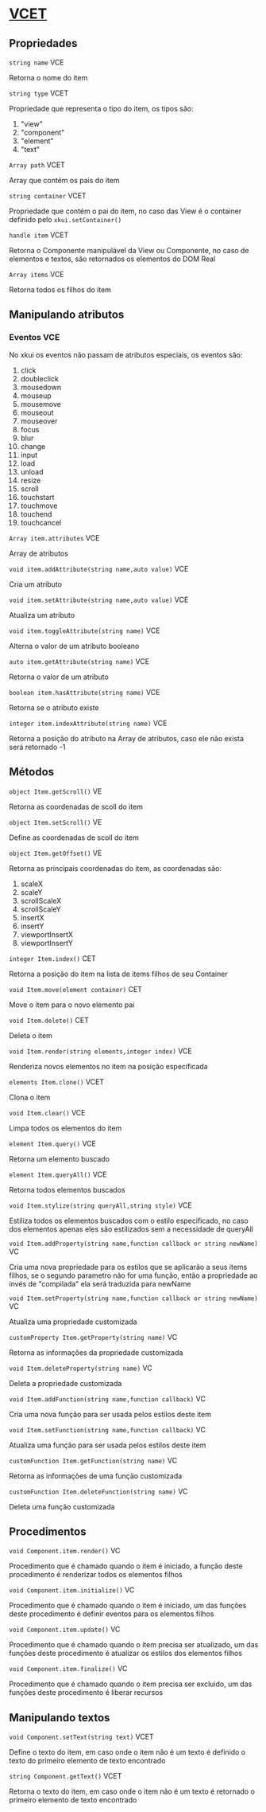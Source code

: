 # [VCET](# "View Component Element Text" )

## Propriedades

```string name``` VCE

Retorna o nome do item

```string type``` VCET

Propriedade que representa o tipo do item, os tipos são:
1. "view"
2. "component"
3. "element"
4. "text"

```Array path``` VCET

Array que contém os pais do item

```string container``` VCET

Propriedade que contém o pai do item, no caso das View é o container definido pelo ```xkui.setContainer()```

```handle item``` VCET

Retorna o Componente manipulável da View ou Componente, no caso de elementos e textos, são retornados os elementos do DOM Real

```Array items``` VCE

Retorna todos os filhos do item

## Manipulando atributos

### Eventos VCE

No xkui os eventos não passam de atributos especiais, os eventos são:
1. click 
2. doubleclick 
3. mousedown
4. mouseup
5. mousemove
6. mouseout
7. mouseover
11. focus
12. blur
13. change
15. input
16. load
17. unload
18. resize
19. scroll
20. touchstart
21. touchmove
22. touchend
23. touchcancel

```Array item.attributes``` VCE

Array de atributos

```void item.addAttribute(string name,auto value)``` VCE

Cria um atributo

```void item.setAttribute(string name,auto value)``` VCE

Atualiza um atributo

```void item.toggleAttribute(string name)``` VCE

Alterna o valor de um atributo booleano

```auto item.getAttribute(string name)``` VCE

Retorna o valor de um atributo

```boolean item.hasAttribute(string name)``` VCE

Retorna se o atributo existe

```integer item.indexAttribute(string name)``` VCE

Retorna a posição do atributo na Array de atributos, caso ele não exista será retornado -1

## Métodos

```object Item.getScroll()``` VE

Retorna as coordenadas de scoll do item

```object Item.setScroll()``` VE

Define as coordenadas de scoll do item

```object Item.getOffset()``` VE

Retorna as principais coordenadas do item, as coordenadas são:
1. scaleX
2. scaleY
3. scrollScaleX
4. scrollScaleY
5. insertX
6. insertY
7. viewportInsertX
8. viewportInsertY

```integer Item.index()``` CET

Retorna a posição do item na lista de items filhos de seu Container

```void Item.move(element container)``` CET

Move o item para o novo elemento pai

```void Item.delete()``` CET

Deleta o item

```void Item.render(string elements,integer index)``` VCE

Renderiza novos elementos no item na posição especificada

```elements Item.clone()``` VCET

Clona o item

```void Item.clear()``` VCE

Limpa todos os elementos do item

```element Item.query()``` VCE

Retorna um elemento buscado

```element Item.queryAll()``` VCE

Retorna todos elementos buscados

```void Item.stylize(string queryAll,string style)``` VCE

Estiliza todos os elementos buscados com o estilo especificado, no caso dos elementos apenas eles são estilizados sem a necessidade de queryAll

```void Item.addProperty(string name,function callback or string newName)``` VC

Cria uma nova propriedade para os estilos que se aplicarão a seus items filhos, se o segundo parametro não for uma função, então a propriedade ao invés de "compilada" ela será traduzida para newName

```void Item.setProperty(string name,function callback or string newName)``` VC

Atualiza uma propriedade customizada

```customProperty Item.getProperty(string name)``` VC

Retorna as informações da propriedade customizada

```void Item.deleteProperty(string name)``` VC

Deleta a propriedade customizada

```void Item.addFunction(string name,function callback)``` VC

Cria uma nova função para ser usada pelos estilos deste item

```void Item.setFunction(string name,function callback)``` VC

Atualiza uma função para ser usada pelos estilos deste item

```customFunction Item.getFunction(string name)``` VC

Retorna as informações de uma função customizada

```customFunction Item.deleteFunction(string name)``` VC

Deleta uma função customizada

## Procedimentos

```void Component.item.render()``` VC

Procedimento que é chamado quando o item é iniciado, a função deste procedimento é renderizar todos os elementos filhos

```void Component.item.initialize()``` VC

Procedimento que é chamado quando o item é iniciado, um das funções deste procedimento é definir eventos para os elementos filhos

```void Component.item.update()``` VC

Procedimento que é chamado quando o item precisa ser atualizado, um das funções deste procedimento é atualizar os estilos dos elementos filhos

```void Component.item.finalize()``` VC

Procedimento que é chamado quando o item precisa ser excluido, um das funções deste procedimento é liberar recursos

## Manipulando textos

```void Component.setText(string text)``` VCET

Define o texto do item, em caso onde o item não é um texto é definido o texto do primeiro elemento de texto encontrado

```string Component.getText()``` VCET

Retorna o texto do item, em caso onde o item não é um texto é retornado o primeiro elemento de texto encontrado
